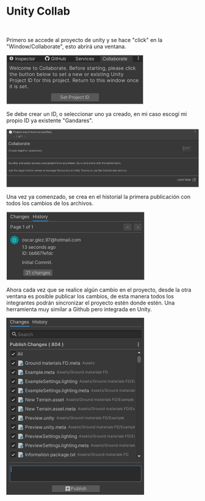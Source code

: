 # Unity Collab

<br/>

Primero se accede al proyecto de unity y se hace "click" en la "Window/Collaborate", esto abrirá una ventana.

![img](Resources/collab.png)

Se debe crear un ID, o seleccionar uno ya creado, en mi caso escogí mi propio ID ya existente "Gandares".

![img](Resources/success.png)

Una vez ya comenzado, se crea en el historial la primera publicación con todos los cambios de los archivos.

![img](Resources/history.png)

Ahora cada vez que se realice algún cambio en el proyecto, desde la otra ventana es posible publicar los cambios, de esta manera todos los integrantes podrán sincronizar el proyecto estén donde estén. Una herramienta muy similar a Github pero integrada en Unity.

![img](Resources/changes.png)
